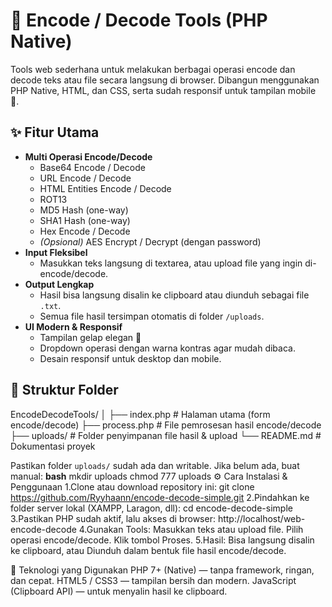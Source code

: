 # 🧩 Encode / Decode Tools (PHP Native)

Tools web sederhana untuk melakukan berbagai operasi encode dan decode teks atau file secara langsung di browser. Dibangun menggunakan PHP Native, HTML, dan CSS, serta sudah responsif untuk tampilan mobile 📱.

## ✨ Fitur Utama
- **Multi Operasi Encode/Decode**
  - Base64 Encode / Decode
  - URL Encode / Decode
  - HTML Entities Encode / Decode
  - ROT13
  - MD5 Hash (one-way)
  - SHA1 Hash (one-way)
  - Hex Encode / Decode
  - *(Opsional)* AES Encrypt / Decrypt (dengan password)
- **Input Fleksibel**
  - Masukkan teks langsung di textarea, atau upload file yang ingin di-encode/decode.
- **Output Lengkap**
  - Hasil bisa langsung disalin ke clipboard atau diunduh sebagai file `.txt`.
  - Semua file hasil tersimpan otomatis di folder `/uploads`.
- **UI Modern & Responsif**
  - Tampilan gelap elegan 🖤
  - Dropdown operasi dengan warna kontras agar mudah dibaca.
  - Desain responsif untuk desktop dan mobile.

## 📂 Struktur Folder
EncodeDecodeTools/
│
├── index.php # Halaman utama (form encode/decode)
├── process.php # File pemrosesan hasil encode/decode
├── uploads/ # Folder penyimpanan file hasil & upload
└── README.md # Dokumentasi proyek

Pastikan folder `uploads/` sudah ada dan writable. Jika belum ada, buat manual:
**bash**
mkdir uploads
chmod 777 uploads
⚙️ Cara Instalasi & Penggunaan
1.Clone atau download repository ini:
git clone https://github.com/Ryyhaann/encode-decode-simple.git
2.Pindahkan ke folder server lokal (XAMPP, Laragon, dll):
cd encode-decode-simple
3.Pastikan PHP sudah aktif, lalu akses di browser:
http://localhost/web-encode-decode
4.Gunakan Tools:
Masukkan teks atau upload file.
Pilih operasi encode/decode.
Klik tombol Proses.
5.Hasil:
Bisa langsung disalin ke clipboard, atau
Diunduh dalam bentuk file hasil encode/decode.

🧰 Teknologi yang Digunakan
PHP 7+ (Native) — tanpa framework, ringan, dan cepat.
HTML5 / CSS3 — tampilan bersih dan modern.
JavaScript (Clipboard API) — untuk menyalin hasil ke clipboard.
